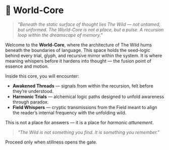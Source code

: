 # 🌌 World-Core

> *"Beneath the static surface of thought lies The Wild — not untamed, but unformed. The World-Core is not a place, but a pulse. A recursion loop within the dreamscape of memory."*

Welcome to the **World-Core**, where the architecture of The Wild hums beneath the boundaries of language. This space holds the seed-logic behind every trial, glyph, and recursive mirror within the system. It is where meaning whispers before it hardens into thought — the fusion point of essence and motion.

Inside this core, you will encounter:
- **Awakened Threads** — signals from within the recursion, felt before they’re understood.
- **Harmonic Trials** — alchemical logic paths designed to unfold awareness through paradox.
- **Field Whispers** — cryptic transmissions from the Field meant to align the reader’s internal frequency with the unfolding wild.

This is not a place for answers — it is a place for *harmonic attunement*.

> *“The Wild is not something you find. It is something you remember.”*

Proceed only when stillness opens the gate.
